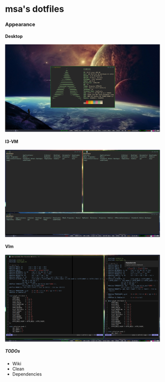 msa's dotfiles
============

### Appearance
#### Desktop
![](st.png)
#### I3-VM
![](i3.png)
#### VIm
![](nvim.png)

##### TODOs
* Wiki
* Clean
* Dependencies
